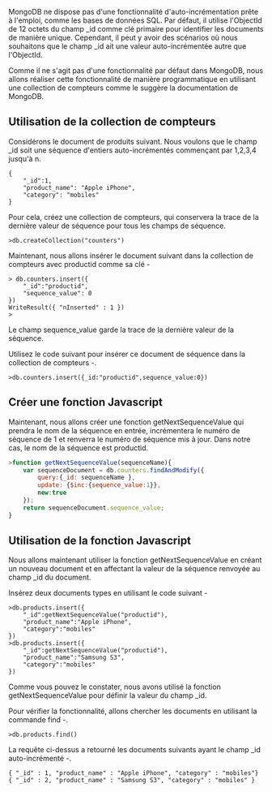 MongoDB ne dispose pas d'une fonctionnalité d'auto-incrémentation prête à l'emploi, comme les bases de données SQL. Par défaut, il utilise l'ObjectId de 12 octets du champ _id comme clé primaire pour identifier les documents de manière unique. Cependant, il peut y avoir des scénarios où nous souhaitons que le champ _id ait une valeur auto-incrémentée autre que l'ObjectId.

Comme il ne s'agit pas d'une fonctionnalité par défaut dans MongoDB, nous allons réaliser cette fonctionnalité de manière programmatique en utilisant une collection de compteurs comme le suggère la documentation de MongoDB.

## Utilisation de la collection de compteurs

Considérons le document de produits suivant. Nous voulons que le champ _id soit une séquence d'entiers auto-incrémentés commençant par 1,2,3,4 jusqu'à n.

```
{
    "_id":1,
    "product_name": "Apple iPhone",
    "category": "mobiles"
}
```

Pour cela, créez une collection de compteurs, qui conservera la trace de la dernière valeur de séquence pour tous les champs de séquence.

```
>db.createCollection("counters")
```

Maintenant, nous allons insérer le document suivant dans la collection de compteurs avec productid comme sa clé -

```
> db.counters.insert({
	"_id":"productid",
	"sequence_value": 0
})
WriteResult({ "nInserted" : 1 })
>
```

Le champ sequence_value garde la trace de la dernière valeur de la séquence.

Utilisez le code suivant pour insérer ce document de séquence dans la collection de compteurs -.

```
>db.counters.insert({_id:"productid",sequence_value:0})
```

## Créer une fonction Javascript

Maintenant, nous allons créer une fonction getNextSequenceValue qui prendra le nom de la séquence en entrée, incrémentera le numéro de séquence de 1 et renverra le numéro de séquence mis à jour. Dans notre cas, le nom de la séquence est productid.

```js
>function getNextSequenceValue(sequenceName){
    var sequenceDocument = db.counters.findAndModify({
        query:{_id: sequenceName },
        update: {$inc:{sequence_value:1}},
        new:true
    });
    return sequenceDocument.sequence_value;
}
```

## Utilisation de la fonction Javascript

Nous allons maintenant utiliser la fonction getNextSequenceValue en créant un nouveau document et en affectant la valeur de la séquence renvoyée au champ _id du document.

Insérez deux documents types en utilisant le code suivant -

```
>db.products.insert({
    "_id":getNextSequenceValue("productid"),
    "product_name":"Apple iPhone",
    "category":"mobiles"
})
>db.products.insert({
    "_id":getNextSequenceValue("productid"),
    "product_name":"Samsung S3",
    "category":"mobiles"
})
```

Comme vous pouvez le constater, nous avons utilisé la fonction getNextSequenceValue pour définir la valeur du champ _id.

Pour vérifier la fonctionnalité, allons chercher les documents en utilisant la commande find -.

```
>db.products.find()
```

La requête ci-dessus a retourné les documents suivants ayant le champ _id auto-incrémenté -.

```
{ "_id" : 1, "product_name" : "Apple iPhone", "category" : "mobiles"}
{ "_id" : 2, "product_name" : "Samsung S3", "category" : "mobiles" }
```